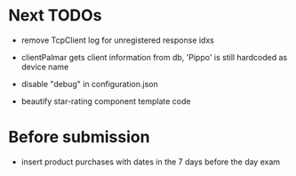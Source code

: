 # Next TODOs
* remove TcpClient log for unregistered response idxs

* clientPalmar gets client information from db, 'Pippo' is still hardcoded as device name

* disable "debug" in configuration.json

* beautify star-rating component template code

# Before submission
* insert product purchases with dates in the 7 days before the day exam
